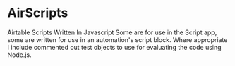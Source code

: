 # AirScripts
Airtable Scripts Written In Javascript
Some are for use in the Script app, some are written for use in an automation's script block.  Where appropriate I include commented out test objects to use for evaluating the code using Node.js.
